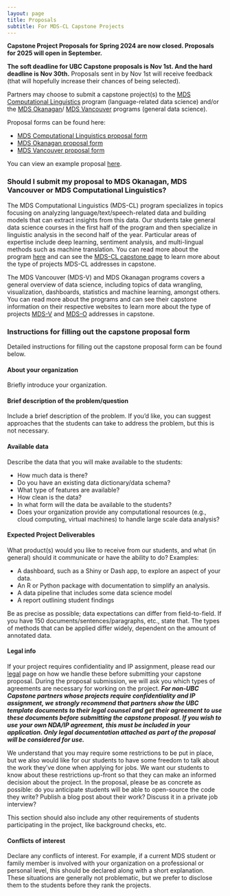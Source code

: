 ```yaml
---
layout: page
title: Proposals
subtitle: For MDS-CL Capstone Projects
---
```


**Capstone Project Proposals for Spring 2024 are now closed. Proposals for 2025 will open in September.**  

**The soft deadline for UBC Capstone proposals is Nov 1st. And the hard deadline is Nov 30th.** Proposals sent in by Nov 1st will receive feedback (that will hopefully increase their chances of being selected). 

Partners may choose to submit a capstone project(s) to the [MDS Computational Linguistics](https://ubc-mdscl.github.io/program/aboutme/) program (language-related data science) and/or the [MDS Okanagan](https://ubco-mds.github.io/)/ [MDS Vancouver](https://ubc-mds.github.io/about/) programs (general data science).  

Proposal forms can be found here: 
* [MDS Computational Linguistics proposal form](https://ubc.ca1.qualtrics.com/jfe/form/SV_0VdmnKK7058Gy6W)
* [MDS Okanagan proposal form](https://ubco-mds.github.io/capstone/proposal/)
* [MDS Vancouver proposal form](https://ubc.ca1.qualtrics.com/jfe/form/SV_cDgsSg3eb9zPcZo)

You can view an example proposal [here](https://ubc-mds.github.io/capstone/sample_proposal/).

### Should I submit my proposal to MDS Okanagan, MDS Vancouver or MDS Computational Linguistics? 

The MDS Computational Linguistics (MDS-CL) program specializes in topics focusing on analyzing language/text/speech-related data and building models that can extract insights from this data. Our students take general data science courses in the first half of the program and then specialize in linguistic analysis in the second half of the year. Particular areas of expertise include deep learning, sentiment analysis, and multi-lingual methods such as machine translation. You can read more about the program [here](https://masterdatascience.ubc.ca/programs/computational-linguistics) and can see the [MDS-CL capstone page](https://ubc-mdscl.github.io/capstone/about/) to learn more about the type of projects MDS-CL addresses in capstone. 

The MDS Vancouver (MDS-V) and MDS Okanagan programs covers a general overview of data science, including topics of data wrangling, visualization, dashboards, statistics and machine learning, amongst others. You can read more about the programs and can see their capstone information on their respective websites to learn more about the type of projects [MDS-V](https://ubc-mds.github.io/capstone/about/) and [MDS-O](https://ubco-mds.github.io/) addresses in capstone. 

### Instructions for filling out the capstone proposal form

Detailed instructions for filling out the capstone proposal form can be found below. 

#### About your organization 

Briefly introduce your organization. 

#### Brief description of the problem/question 

Include a brief description of the problem. If you’d like, you can suggest approaches that the students can take to address the problem, but this is not necessary. 

#### Available data 

Describe the data that you will make available to the students: 
* How much data is there?
* Do you have an existing data dictionary/data schema?
* What type of features are available?
* How clean is the data?
* In what form will the data be available to the students?
* Does your organization provide any computational resources (e.g., cloud computing, virtual machines) to handle large scale data analysis? 

#### Expected Project Deliverables

What product(s) would you like to receive from our students, and what (in general) should it communicate or have the ability to do? Examples: 
* A dashboard, such as a Shiny or Dash app, to explore an aspect of your data.
* An R or Python package with documentation to simplify an analysis.
* A data pipeline that includes some data science model
* A report outlining student findings

Be as precise as possible; data expectations can differ from field-to-field. If you have 150 documents/sentences/paragraphs, etc., state that. The types of methods that can be applied differ widely, dependent on the amount of annotated data.

#### Legal info 

If your project requires confidentiality and IP assignment, please read our [legal](https://ubc-mdscl.github.io/capstone/guide-to-mutual-nda-ip/) page on how we handle these before submitting your capstone proposal. During the proposal submission, we will ask you which types of agreements are necessary for working on the project. **_For non-UBC Capstone partners whose projects require confidentiality and IP assignment, we strongly recommend that partners show the UBC template documents to their legal counsel and get their agreement to use these documents before submitting the capstone proposal. If you wish to use your own NDA/IP agreement, this must be included in your application. Only legal documentation attached as part of the proposal will be considered for use._** 

We understand that you may require some restrictions to be put in place, but we also would like for our students to have some freedom to talk about the work they’ve done when applying for jobs. We want our students to know about these restrictions up-front so that they can make an informed decision about the project. In the proposal, please be as concrete as possible: do you anticipate students will be able to open-source the code they write? Publish a blog post about their work? Discuss it in a private job interview? 

This section should also include any other requirements of students participating in the project, like background checks, etc. 

#### Conflicts of interest 

Declare any conflicts of interest. For example, if a current MDS student or family member is involved with your organization on a professional or personal level, this should be declared along with a short explanation. These situations are generally not problematic, but we prefer to disclose them to the students before they rank the projects. 

 
